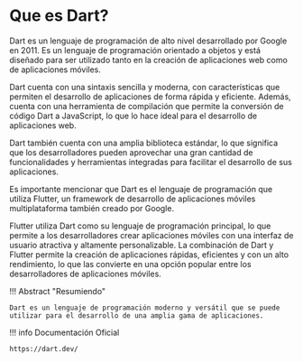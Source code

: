 # Que es Dart?

Dart es un lenguaje de programación de alto nivel desarrollado por Google en 2011. Es un lenguaje de programación orientado a objetos y está diseñado para ser utilizado tanto en la creación de aplicaciones web como de aplicaciones móviles.

Dart cuenta con una sintaxis sencilla y moderna, con características que permiten el desarrollo de aplicaciones de forma rápida y eficiente. Además, cuenta con una herramienta de compilación que permite la conversión de código Dart a JavaScript, lo que lo hace ideal para el desarrollo de aplicaciones web.

Dart también cuenta con una amplia biblioteca estándar, lo que significa que los desarrolladores pueden aprovechar una gran cantidad de funcionalidades y herramientas integradas para facilitar el desarrollo de sus aplicaciones.

Es importante mencionar que Dart es el lenguaje de programación que utiliza Flutter, un framework de desarrollo de aplicaciones móviles multiplataforma también creado por Google.

Flutter utiliza Dart como su lenguaje de programación principal, lo que permite a los desarrolladores crear aplicaciones móviles con una interfaz de usuario atractiva y altamente personalizable. La combinación de Dart y Flutter permite la creación de aplicaciones rápidas, eficientes y con un alto rendimiento, lo que las convierte en una opción popular entre los desarrolladores de aplicaciones móviles.

!!! Abstract "Resumiendo"

    Dart es un lenguaje de programación moderno y versátil que se puede utilizar para el desarrollo de una amplia gama de aplicaciones.

!!! info Documentación Oficial

    https://dart.dev/
